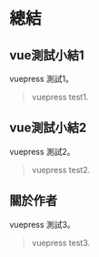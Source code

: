 # 總結

## vue測試小結1

vuepress 測試1。

> vuepress test1.


## vue測試小結2

vuepress 測試2。

> vuepress test2.

## 關於作者

vuepress 測試3。

> vuepress test3.

